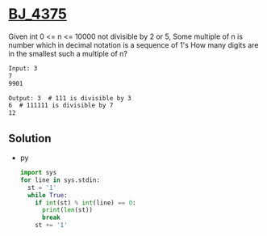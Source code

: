 # [BJ_4375](https://acmicpc.net/problem/4375)

Given int 0 <= n <= 10000 not divisible by 2 or 5,
Some multiple of n is number which in decimal notation is a sequence of 1's
How many digits are in the smallest such a multiple of n?

```txt
Input: 3
7
9901

Output: 3  # 111 is divisible by 3
6  # 111111 is divisible by 7
12
```

## Solution

* py

  ```py
  import sys
  for line in sys.stdin:
    st = '1'
    while True:
      if int(st) % int(line) == 0:
        print(len(st))
        break
      st += '1'
  ```
